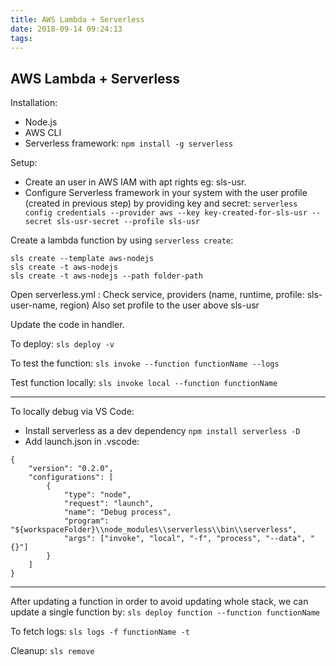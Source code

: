 ```yaml
---
title: AWS Lambda + Serverless
date: 2018-09-14 09:24:13
tags:
---
```


## AWS Lambda + Serverless

Installation:

-   Node.js
-   AWS CLI
-   Serverless framework: `npm install -g serverless`

Setup:

-   Create an user in AWS IAM with apt rights eg: sls-usr.
-   Configure Serverless framework in your system with the user profile (created in previous step) by providing key and secret:
    `serverless config credentials --provider aws --key key-created-for-sls-usr --secret sls-usr-secret --profile sls-usr`

Create a lambda function by using `serverless create`:

```
sls create --template aws-nodejs
sls create -t aws-nodejs
sls create -t aws-nodejs --path folder-path
```

Open serverless.yml :
Check service, providers (name, runtime, profile: sls-user-name, region)
Also set profile to the user above sls-usr

Update the code in handler.

To deploy:
`sls deploy -v`

To test the function:
`sls invoke --function functionName --logs`

Test function locally:
`sls invoke local --function functionName`

---

To locally debug via VS Code:

-   Install serverless as a dev dependency `npm install serverless -D`
-   Add launch.json in .vscode:

```
{
    "version": "0.2.0",
    "configurations": [
        {
            "type": "node",
            "request": "launch",
            "name": "Debug process",
            "program": "${workspaceFolder}\\node_modules\\serverless\\bin\\serverless",
            "args": ["invoke", "local", "-f", "process", "--data", "{}"]
        }
    ]
}
```

---

After updating a function in order to avoid updating whole stack, we can update a single function by:
`sls deploy function --function functionName`

To fetch logs:
`sls logs -f functionName -t`

Cleanup:
`sls remove`
